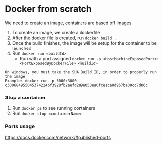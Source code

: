 # Docker from scratch

We need to create an image, containers are based off images

1. To create an image, we create a dockerfile
2. After the docker file is created, run `docker build .`
3. Once the build finishes, the image will be setup for the container to be launched
4. Run `docker run <buildId>`
   - Run with a port assigned `docker run -p <HostMachineExposedPort>:<PortExposedByDockerFile> <buildId>`

```
On windows, you must take the SHA Build ID, in order to properly run the image`
Example: docker run -p 3000:3000 c300684955045374224bf3928fb2aefd289e058ea0fce1ca0d957ba00cc7d06c
```

### Stop a container

1. Run `docker ps` to see running containers
2. Run `docker stop <containerName>`

### Ports usage

https://docs.docker.com/network/#published-ports
